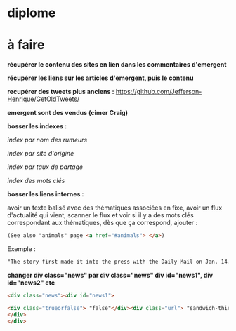 # diplome

# à faire

**récupérer le contenu des sites en lien dans les commentaires d'emergent**

**récupérer les liens sur les articles d'emergent, puis le contenu**

**recupérer des tweets plus anciens :**
https://github.com/Jefferson-Henrique/GetOldTweets/

**emergent sont des vendus (cimer Craig)**

**bosser les indexes :**

*index par nom des rumeurs*

*index par site d'origine*

*index par taux de partage*

*index des mots clés*

**bosser les liens internes :**

avoir un texte balisé avec des thématiques associées en fixe, avoir un flux d'actualité qui vient,
scanner le flux et voir si il y a des mots clés correspondant aux thématiques,
dès que ça correspond, ajouter :

```html
(See also "animals" page <a href="#animals"> </a>)
```

Exemple :
```html
"The story first made it into the press with the Daily Mail on Jan. 14. It cites a Russian TV report about a group of "investigators" who supplied footage of a Yeti (See also "animals" page <a href="#animals"></a>) in the Adygeya Republic. The images of the video were provided by Central European News, a newswire that has often been the source of false/dubious stories."
```

**changer div class="news" par div class="news" div id="news1", div id="news2" etc**

```html
<div class="news"><div id="news1">

<div class="trueorfalse"> "false"</div><div class="url"> "sandwich-thief"</div><div class="tags"> []</div><div class="title2"> Two office workers in an epic battle over a stolen sandwich"</div><div class="description"> "It began to spread as real after being posted to Reddit, with the College Humor watermarks removed."</div><div class="origin"> "http://www.reddit.com/r/funny/comments/2e6q4i/hi_tina_from_hr_again/%20"</div><div class="share"> 108045</div><div class="pouroucontre">     "ignoring": 1,    "for": 4,    "against": 2  </div><div class="date"> "2014-08-26T20:33:29.558</div>
</div>
</div>
```
